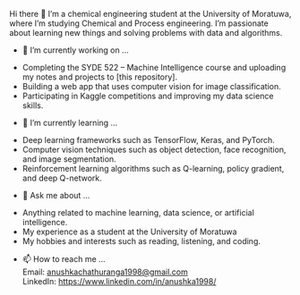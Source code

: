 Hi there 👋
I’m a chemical engineering student at the University of Moratuwa, where I’m studying Chemical and Process engineering. I’m passionate about learning new things and solving problems with data and algorithms.

- 🔭 I’m currently working on …
* Completing the SYDE 522 – Machine Intelligence course and uploading my notes and projects to [this repository].
* Building a web app that uses computer vision for image classification.
* Participating in Kaggle competitions and improving my data science skills.
- 🌱 I’m currently learning …
* Deep learning frameworks such as TensorFlow, Keras, and PyTorch.
* Computer vision techniques such as object detection, face recognition, and image segmentation.
* Reinforcement learning algorithms such as Q-learning, policy gradient, and deep Q-network.
- 💬 Ask me about …
* Anything related to machine learning, data science, or artificial intelligence.
* My experience as a student at the University of Moratuwa
* My hobbies and interests such as reading, listening, and coding.

- 📫 How to reach me …  
Email: anushkachathuranga1998@gmail.com  
LinkedIn: https://www.linkedin.com/in/anushka1998/  
